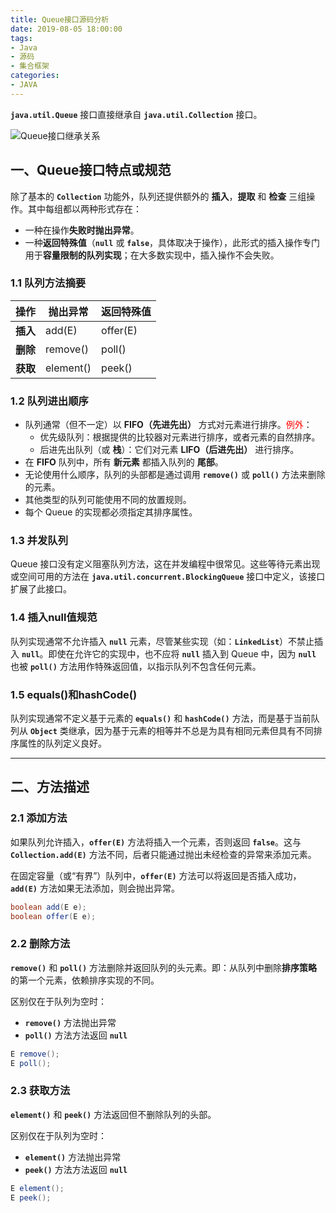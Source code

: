 ```yaml
---
title: Queue接口源码分析
date: 2019-08-05 18:00:00
tags:
- Java
- 源码
- 集合框架
categories:
- JAVA
---
```


**`java.util.Queue`** 接口直接继承自 **`java.util.Collection`** 接口。

![Queue接口继承关系](/images/javase/Queue-source-analysis/Queue1.png "Queue接口继承关系")

<!-- more -->

## 一、Queue接口特点或规范


除了基本的 **`Collection`** 功能外，队列还提供额外的 **插入**，**提取** 和 **检查** 三组操作。其中每组都以两种形式存在：

- 一种在操作**失败时抛出异常**。
- 一种**返回特殊值**（**`null`** 或 **`false`**，具体取决于操作），此形式的插入操作专门用于**容量限制的队列实现**；在大多数实现中，插入操作不会失败。

### 1.1 队列方法摘要

| 操作 | 抛出异常 | 返回特殊值 |
| --- | --- | --- |
| **插入** | add(E) | offer(E) |
| **删除** | remove() | poll() |
| **获取** | element() | peek() |

### 1.2 队列进出顺序

- 队列通常（但不一定）以 **FIFO（先进先出）** 方式对元素进行排序。<font color="red">例外</font>：
  - 优先级队列：根据提供的比较器对元素进行排序，或者元素的自然排序。
  - 后进先出队列（或 **栈**）：它们对元素 **LIFO（后进先出）** 进行排序。
- 在 **FIFO** 队列中，所有 **新元素** 都插入队列的 **尾部**。
- 无论使用什么顺序，队列的头部都是通过调用 **`remove()`** 或 **`poll()`** 方法来删除的元素。
- 其他类型的队列可能使用不同的放置规则。
- 每个 Queue 的实现都必须指定其排序属性。

### 1.3 并发队列

Queue 接口没有定义阻塞队列方法，这在并发编程中很常见。这些等待元素出现或空间可用的方法在 **`java.util.concurrent.BlockingQueue`** 接口中定义，该接口扩展了此接口。

### 1.4 插入null值规范

队列实现通常不允许插入 **`null`** 元素，尽管某些实现（如：**`LinkedList`**）不禁止插入 **`null`**。即使在允许它的实现中，也不应将 **`null`** 插入到 Queue 中，因为 **`null`** 也被 **`poll()`** 方法用作特殊返回值，以指示队列不包含任何元素。

### 1.5 equals()和hashCode()

队列实现通常不定义基于元素的 **`equals()`** 和 **`hashCode()`** 方法，而是基于当前队列从 **`Object`** 类继承，因为基于元素的相等并不总是为具有相同元素但具有不同排序属性的队列定义良好。

---

## 二、方法描述

### 2.1 添加方法

如果队列允许插入，**`offer(E)`** 方法将插入一个元素，否则返回 **`false`**。这与 **`Collection.add(E)`** 方法不同，后者只能通过抛出未经检查的异常来添加元素。

在固定容量（或“有界”）队列中，**`offer(E)`** 方法可以将返回是否插入成功，**`add(E)`** 方法如果无法添加，则会抛出异常。
```java
boolean add(E e);
boolean offer(E e);
```

### 2.2 删除方法

**`remove()`** 和 **`poll()`** 方法删除并返回队列的头元素。即：从队列中删除**排序策略**的第一个元素，依赖排序实现的不同。

区别仅在于队列为空时：
- **`remove()`** 方法抛出异常
- **`poll()`** 方法方法返回 **`null`**

```java
E remove();
E poll();
```

### 2.3 获取方法

**`element()`** 和 **`peek()`** 方法返回但不删除队列的头部。

区别仅在于队列为空时：
- **`element()`** 方法抛出异常
- **`peek()`** 方法方法返回 **`null`**

```java
E element();
E peek();
```
